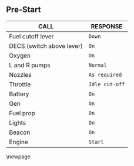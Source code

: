 ## Pre-Start

CALL | RESPONSE
---- | --------
Fuel cutoff lever | `Down`
DECS (switch above lever) | `On`
Oxygen | `On`
L and R pumps | `Normal`
Nozzles | `As required`
Throttle | `Idle cut-off`
Battery | `On`
Gen | `On`
Fuel prop | `On`
Lights | `On`
Beacon | `On`
Engine | `Start`

\newpage

